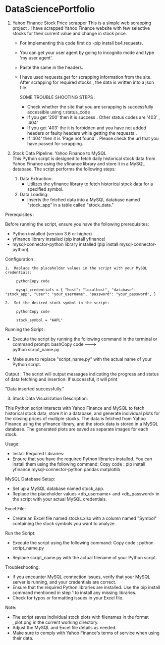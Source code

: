 # DataSciencePortfolio
1. Yahoo Finance Stock Price scrapper
   This is a simple web scrapping project . I have scrapped Yahoo Finance website with few selective stocks for their current value and change in stock price.
   - For implementing this code first do -pip install bs4,requests.
   - You can get your user agent by going to incognito mode and type 'my user agent'.
   - Paste the same in the headers.
   - I have used requests.get for scrapping information from the site.
     After scrapping for required stocks , the data is written into a json file.

     SOME TROUBLE SHOOTING STEPS :
     - Check whether the site that you are scrapping is successfully accessible using r.status_code
     - If you get '200' then it is success . Other status codes are '403' , '404'
     - If you get '403' the it is forbidden and you have not added headers or faulty headers while getting the requests .
     - If '404' then it is 'Page not found' . Please check the url that you have passed for scrapping.

2. Stock Data Pipeline: Yahoo Finance to MySQL                                                                                                                             
This Python script is designed to fetch daily historical stock data from Yahoo Finance using the yfinance library and store it in a MySQL database. The script performs the following steps:

     1.	Data Extraction: 
          -	Utilizes the yfinance library to fetch historical stock data for a specified symbol.
     2.	Data Loading:
          -	Inserts the fetched data into a MySQL database named "stock_app" in a table called "stock_data."
       	
Prerequisites :

Before running the script, ensure you have the following prerequisites:
-	Python installed (version 3.6 or higher)
-	yfinance library installed (pip install yfinance)
-	mysql-connector-python library installed (pip install mysql-connector-python)

Configuration :

    1.	Replace the placeholder values in the script with your MySQL credentials:
    
         pythonCopy code

         mysql_credentials = { "host": "localhost", "database": "stock_app", "user": "your_username", "password": "your_password", } 

    2.	Set the desired stock symbol in the script:
    
         pythonCopy code
         
         stock_symbol = "AAPL" 
         
Running the Script :

- Execute the script by running the following command in the terminal or command prompt:
bashCopy code --->     
python script_name.py 

- Make sure to replace "script_name.py" with the actual name of your Python script.

Output :
The script will output messages indicating the progress and status of data fetching and insertion. If successful, it will print

 "Data inserted successfully."

 3. Stock Data Visualization
Description:
    
This Python script interacts with Yahoo Finance and MySQL to fetch historical stock data, store it in a database, and generate individual plots for the closing prices of multiple stocks. The data is fetched from Yahoo Finance using the yfinance library, and the stock data is stored in a MySQL database. The generated plots are saved as separate images for each stock.

Usage:

- Install Required Libraries:
- Ensure that you have the required Python libraries installed. You can install them using the following command:
Copy code :
         pip install yfinance mysql-connector-python pandas matplotlib
  
MySQL Database Setup:
   
-	Set up a MySQL database named stock_app.
-	Replace the placeholder values <db_username> and <db_password> in the script with your actual MySQL credentials.

Excel File:
-	Create an Excel file named stocks.xlsx with a column named "Symbol" containing the stock symbols you want to analyze.
  
Run the Script:
-	Execute the script using the following command:
Copy code :
         python script_name.py

-	Replace script_name.py with the actual filename of your Python script.
  
Troubleshooting:
-	If you encounter MySQL connection issues, verify that your MySQL server is running, and your credentials are correct.
-	Ensure that the required Python libraries are installed. Use the pip install command mentioned in step 1 to install any missing libraries.
-	Check for typos or formatting issues in your Excel file.
  
Note:
-  The script saves individual stock plots with filenames in the format <symbol>_plot.png in the current working directory.
-	Adjust the MySQL and Excel file details as needed.
-	Make sure to comply with Yahoo Finance's terms of service when using their data.



    
